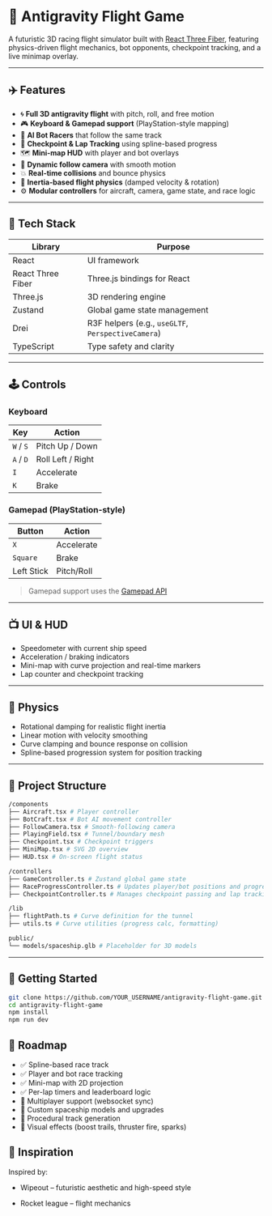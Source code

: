 # 🚀 Antigravity Flight Game

A futuristic 3D racing flight simulator built with [React Three Fiber](https://github.com/pmndrs/react-three-fiber), featuring physics-driven flight mechanics, bot opponents, checkpoint tracking, and a live minimap overlay.

---

## ✈️ Features

- 🌀 **Full 3D antigravity flight** with pitch, roll, and free motion  
- 🎮 **Keyboard & Gamepad support** (PlayStation-style mapping)  
- 🤖 **AI Bot Racers** that follow the same track  
- 🧭 **Checkpoint & Lap Tracking** using spline-based progress  
- 🗺️ **Mini-map HUD** with player and bot overlays  
- 🎥 **Dynamic follow camera** with smooth motion  
- 💥 **Real-time collisions** and bounce physics  
- 🧠 **Inertia-based flight physics** (damped velocity & rotation)  
- ⚙️ **Modular controllers** for aircraft, camera, game state, and race logic  

---

## 🧩 Tech Stack

| Library            | Purpose                              |
|--------------------|--------------------------------------|
| React              | UI framework                         |
| React Three Fiber  | Three.js bindings for React          |
| Three.js           | 3D rendering engine                  |
| Zustand            | Global game state management         |
| Drei               | R3F helpers (e.g., `useGLTF`, `PerspectiveCamera`) |
| TypeScript         | Type safety and clarity              |

---

## 🕹️ Controls

### Keyboard

| Key     | Action             |
|---------|--------------------|
| `W` / `S` | Pitch Up / Down   |
| `A` / `D` | Roll Left / Right |
| `I`       | Accelerate        |
| `K`       | Brake             |

### Gamepad (PlayStation-style)

| Button   | Action     |
|----------|------------|
| `X`      | Accelerate |
| `Square` | Brake      |
| Left Stick | Pitch/Roll |

> Gamepad support uses the [Gamepad API](https://developer.mozilla.org/en-US/docs/Web/API/Gamepad_API)

---

## 📺 UI & HUD

- Speedometer with current ship speed  
- Acceleration / braking indicators  
- Mini-map with curve projection and real-time markers  
- Lap counter and checkpoint tracking  

---

## 🧠 Physics

- Rotational damping for realistic flight inertia  
- Linear motion with velocity smoothing  
- Curve clamping and bounce response on collision  
- Spline-based progression system for position tracking  

---

## 📁 Project Structure
```bash
/components
├── Aircraft.tsx # Player controller
├── BotCraft.tsx # Bot AI movement controller
├── FollowCamera.tsx # Smooth-following camera
├── PlayingField.tsx # Tunnel/boundary mesh
├── Checkpoint.tsx # Checkpoint triggers
├── MiniMap.tsx # SVG 2D overview
├── HUD.tsx # On-screen flight status

/controllers
├── GameController.ts # Zustand global game state
├── RaceProgressController.ts # Updates player/bot positions and progress
├── CheckpointController.ts # Manages checkpoint passing and lap tracking

/lib
├── flightPath.ts # Curve definition for the tunnel
├── utils.ts # Curve utilities (progress calc, formatting)

public/
└── models/spaceship.glb # Placeholder for 3D models
```
---

## 🚀 Getting Started

```bash
git clone https://github.com/YOUR_USERNAME/antigravity-flight-game.git
cd antigravity-flight-game
npm install
npm run dev
```

## 🏁 Roadmap

- ✅ Spline-based race track
- ✅ Player and bot race tracking
- ✅ Mini-map with 2D projection
- ✅ Per-lap timers and leaderboard logic
- 🔲 Multiplayer support (websocket sync)
- 🔲 Custom spaceship models and upgrades
- 🔲 Procedural track generation
- 🔲 Visual effects (boost trails, thruster fire, sparks)

## 🧠 Inspiration
Inspired by:

- Wipeout – futuristic aesthetic and high-speed style

- Rocket league – flight mechanics
